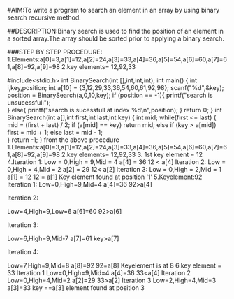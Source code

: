 #AIM:To write a program to search an element in an array by using binary search recursive method.

##DESCRIPTION:Binary search is used to find the position of an element in a sorted array.The array should be sorted prior to applying a binary search.

###STEP BY STEP PROCEDURE:
1.Elements:a[0]=3,a[1]=12,a[2]=24,a[3]=33,a[4]=36,a[5]=54,a[6]=60,a[7]=61,a[8]=92,a[9]=98
2.key elements= 12,92,33
 
#include<stdio.h>
int BinarySearch(int [],int,int,int);
int main()
{
	int i,key,position;
	int a[10] = {3,12,29,33,36,54,60,61,92,98};
	scanf("%d",&key);
	position = BinarySearch(a,0,10,key);
	if (position == -1){
		printf("search is unsucessfull");	
	}
	else{
		printf("search is sucessfull at index %d\n",position);
	}
	return 0;
}
int BinarySearch(int a[],int first,int last,int key)
{
	int mid;
	while(first <= last)
	{
		mid = (first + last) / 2;
		if (a[mid] == key)
		    return mid;
		else if (key > a[mid])
		    first = mid + 1;
		else
			last = mid  - 1;    
	}
    return -1;
}
from the above procedure
1.Elements:a[0]=3,a[1]=12,a[2]=24,a[3]=33,a[4]=36,a[5]=54,a[6]=60,a[7]=61,a[8]=92,a[9]=98
2.key elements= 12,92,33
3. 1st key element = 12
4.Iteration 1:
       Low =  0,High = 9,Mid = 4
       a[4] = 36
       12 < a[4]
 Iteration 2:
       Low = 0,High = 4,Mid = 2
       a[2] = 29
       12< a[2]
 Iteration 3:
       Low = 0,High = 2,Mid = 1
       a[1] = 12
       12 = a[1]
Key element found at position ‘1’
5.Keyelement:92
Iteration 1:
  Low=0,High=9,Mid=4
a[4]=36
92>a[4]

Iteration 2:

Low=4,High=9,Low=6
a[6]=60
92>a[6]

Iteration 3:

Low=6,High=9,Mid-7
a[7]=61
key>a[7]

Iteration 4:

Low=7,High=9,Mid=8
a[8]=92
92=a[8]
Keyelement is at 8
6.key element = 33
Iteration 1
  Low=0,High=9,Mid=4
  a[4]=36
  33<a[4]
Iteration 2
  Low=0,High=4,Mid=2
  a[2]=29
  33>a[2]
Iteration 3
  Low=2,High=4,Mid=3
  a[3]=33
  key ==a[3]
element found at position 3
 
 
 


